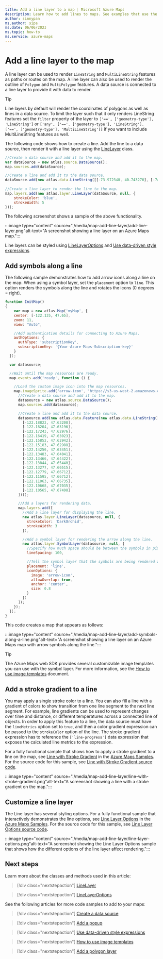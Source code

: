 ```yaml
---
title: Add a line layer to a map | Microsoft Azure Maps
description: Learn how to add lines to maps. See examples that use the Azure Maps Web SDK to add line layers to maps and to customize lines with symbols and color gradients.
author: sinnypan
ms.author: sipa
ms.date: 06/06/2023
ms.topic: how-to
ms.service: azure-maps
---
```


# Add a line layer to the map

A line layer can be used to render `LineString` and `MultiLineString` features as paths or routes on the map. A line layer can also be used to render the outline of `Polygon` and `MultiPolygon` features. A data source is connected to a line layer to provide it with data to render.

> [!TIP]
> Line layers by default will render the coordinates of polygons as well as lines in a data source. To limit the layer such that it only renders LineString features set the `filter` property of the layer to `['==', ['geometry-type'], 'LineString']` or `['any', ['==', ['geometry-type'], 'LineString'], ['==', ['geometry-type'], 'MultiLineString']]` if you want to include MultiLineString features as well.

The following code shows how to create a line. Add the line to a data source, then render it with a line layer using the [LineLayer] class.

```javascript
//Create a data source and add it to the map.
var dataSource = new atlas.source.DataSource();
map.sources.add(dataSource);

//Create a line and add it to the data source.
dataSource.add(new atlas.data.LineString([[-73.972340, 40.743270], [-74.004420, 40.756800]]));
  
//Create a line layer to render the line to the map.
map.layers.add(new atlas.layer.LineLayer(dataSource, null, {
    strokeColor: 'blue',
    strokeWidth: 5
}));
```

The following screenshot shows a sample of the above functionality.

:::image type="content" source="./media/map-add-line-layer/add-line-layer.png"alt-text="A screenshot showing a line layer on an Azure Maps map.":::

<!-----------------------------------------------------------------------
> [!VIDEO //codepen.io/azuremaps/embed/qomaKv/?height=500&theme-id=0&default-tab=js,result&embed-version=2&editable=true]
----------------------------------------------------------------------->

Line layers can be styled using [LineLayerOptions] and [Use data-driven style expressions].

## Add symbols along a line

The following sample demonstrates how to add arrow icons along a line on the map. When using a symbol layer, set the `placement` option to `line`. This option renders the symbols along the line and rotates the icons (0 degrees = right).

```javascript
function InitMap()
{
    var map = new atlas.Map('myMap', {
    center: [-122.135, 47.65],
    zoom: 11,
    view: "Auto",

    //Add authentication details for connecting to Azure Maps.
    authOptions: {
      authType: 'subscriptionKey',
      subscriptionKey: '{Your-Azure-Maps-Subscription-key}'
    }
  });

  var datasource;

  //Wait until the map resources are ready.
  map.events.add('ready', function () {

    //Load the custom image icon into the map resources.
    map.imageSprite.add('arrow-icon', 'https://s3-us-west-2.amazonaws.com/s.cdpn.io/1717245/purpleArrowRight.png').then(function () {
      //Create a data source and add it to the map.
      datasource = new atlas.source.DataSource();
      map.sources.add(datasource);

      //Create a line and add it to the data source.
      datasource.add(new atlas.data.Feature(new atlas.data.LineString([
        [-122.18822, 47.63208],
        [-122.18204, 47.63196],
        [-122.17243, 47.62976],
        [-122.16419, 47.63023],
        [-122.15852, 47.62942],
        [-122.15183, 47.62988],
        [-122.14256, 47.63451],
        [-122.13483, 47.64041],
        [-122.13466, 47.64422],
        [-122.13844, 47.65440],
        [-122.13277, 47.66515],
        [-122.12779, 47.66712],
        [-122.11595, 47.66712],
        [-122.11063, 47.66735],
        [-122.10668, 47.67035],
        [-122.10565, 47.67498]
      ])));

      //Add a layers for rendering data.
      map.layers.add([
        //Add a line layer for displaying the line.
        new atlas.layer.LineLayer(datasource, null, {
          strokeColor: 'DarkOrchid',
          strokeWidth: 3
        }),

        //Add a symbol layer for rendering the arrow along the line.
        new atlas.layer.SymbolLayer(datasource, null, {
          //Specify how much space should be between the symbols in pixels.
          lineSpacing: 100,

          //Tell the symbol layer that the symbols are being rendered along a line.
          placement: 'line',
          iconOptions: {
            image: 'arrow-icon',
            allowOverlap: true,
            anchor: 'center',
            size: 0.8
          }
        })
      ]);
    });
  });
}
```

This code creates a map that appears as follows:

:::image type="content" source="./media/map-add-line-layer/add-symbols-along-a-line.png"alt-text="A screenshot showing a line layer on an Azure Maps map with arrow symbols along the line.":::

<!-----------------------------------------------------------------------
> [!VIDEO //codepen.io/azuremaps/embed/drBJwX/?height=500&theme-id=0&default-tab=js,result&editable=true]
----------------------------------------------------------------------->

> [!TIP]
> The Azure Maps web SDK provides several customizable image templates you can use with the symbol layer. For more information, see the [How to use image templates] document.

<a name="line-stroke-gradient"></a>

## Add a stroke gradient to a line

You may apply a single stroke color to a line. You can also fill a line with a gradient of colors to show transition from one line segment to the next line segment. For example, line gradients can be used to represent changes over time and distance, or different temperatures across a connected line of objects. In order to apply this feature to a line, the data source must have the `lineMetrics` option set to `true`, and then a color gradient expression can be passed to the `strokeColor` option of the line. The stroke gradient expression has to reference the `['line-progress']` data expression that exposes the calculated line metrics to the expression.

For a fully functional sample that shows how to apply a stroke gradient to a line on the map, see [Line with Stroke Gradient] in the [Azure Maps Samples]. For the source code for this sample, see [Line with Stroke Gradient source code].

:::image type="content" source="./media/map-add-line-layer/line-with-stroke-gradient.png"alt-text="A screenshot showing a line with a stroke gradient on the map.":::

<!-----------------------------------------------------------------------
> [!VIDEO //codepen.io/azuremaps/embed/wZwWJZ/?height=500&theme-id=0&default-tab=js,result&editable=true]
----------------------------------------------------------------------->

## Customize a line layer

The Line layer has several styling options. For a fully functional sample that interactively demonstrates the line options, see [Line Layer Options] in the [Azure Maps Samples]. For the source code for this sample, see [Line Layer Options source code].

:::image type="content" source="./media/map-add-line-layer/line-layer-options.png"alt-text="A screenshot showing the Line Layer Options sample that shows how the different options of the line layer affect rendering.":::

<!-----------------------------------------------------------------------
> [!VIDEO //codepen.io/azuremaps/embed/GwLrgb/?height=700&theme-id=0&default-tab=result]
----------------------------------------------------------------------->

## Next steps

Learn more about the classes and methods used in this article:

> [!div class="nextstepaction"]
> [LineLayer]

> [!div class="nextstepaction"]
> [LineLayerOptions]

See the following articles for more code samples to add to your maps:

> [!div class="nextstepaction"]
> [Create a data source]

> [!div class="nextstepaction"]
> [Add a popup]

> [!div class="nextstepaction"]
> [Use data-driven style expressions]

> [!div class="nextstepaction"]
> [How to use image templates]

> [!div class="nextstepaction"]
> [Add a polygon layer]

[Add a polygon layer]: map-add-shape.md
[Add a popup]: map-add-popup.md
[Azure Maps Samples]: https://samples.azuremaps.com
[Create a data source]: create-data-source-web-sdk.md
[How to use image templates]: how-to-use-image-templates-web-sdk.md
[Line Layer Options source code]: https://github.com/Azure-Samples/AzureMapsCodeSamples/blob/main/Samples/Line%20Layer/Line%20Layer%20Options/Line%20Layer%20Options.html
[Line Layer Options]: https://samples.azuremaps.com/line-layer/line-layer-options
[Line with Stroke Gradient source code]: https://github.com/Azure-Samples/AzureMapsCodeSamples/blob/main/Samples/Line%20Layer/Line%20with%20Stroke%20Gradient/Line%20with%20Stroke%20Gradient.html
[Line with Stroke Gradient]: https://samples.azuremaps.com/line-layer/line-with-stroke-gradient
[LineLayer]: /javascript/api/azure-maps-control/atlas.layer.linelayer
[LineLayerOptions]: /javascript/api/azure-maps-control/atlas.linelayeroptions
[Use data-driven style expressions]: data-driven-style-expressions-web-sdk.md
